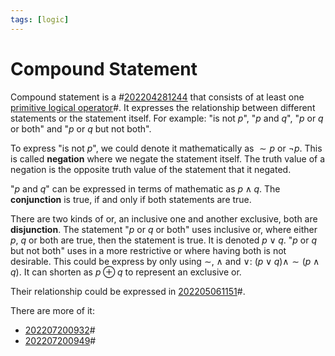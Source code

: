 ```yaml
---
tags: [logic]
---
```


# Compound Statement

Compound statement is a #[202204281244](202204281244.md) that consists of at least one
[primitive logical operator](202205062025.md)#. It expresses the relationship
between different statements or the statement itself. For example: "is not $p$",
"$p$ and $q$", "$p$ or $q$ or both" and "$p$ or $q$ but not both".

To express "is not $p$", we could denote it mathematically as $\sim p$ or $\neg
p$. This is called **negation** where we negate the statement itself. The truth
value of a negation is the opposite truth value of the statement that it
negated.

"$p$ and $q$" can be expressed in terms of mathematic as $p \land q$. The
**conjunction** is true, if and only if both statements are true.

There are two kinds of or, an inclusive one and another exclusive, both are
**disjunction**. The statement "$p$ or $q$ or both" uses inclusive or, where
either $p$, $q$ or both are true, then the statement is true. It is denoted $p
\lor q$. "$p$ or $q$ but not both" uses in a more restrictive or where having
both is not desirable. This could be express by only using $\sim$, $\land$ and
$\lor$: $(p \lor q) \land \sim (p \land q)$. It can shorten as $p \oplus q$ to
represent an exclusive or.

Their relationship could be expressed in [202205061151](202205061151.md)#.

There are more of it:
- [202207200932](202207200932.md)#
- [202207200949](202207200949.md)#
